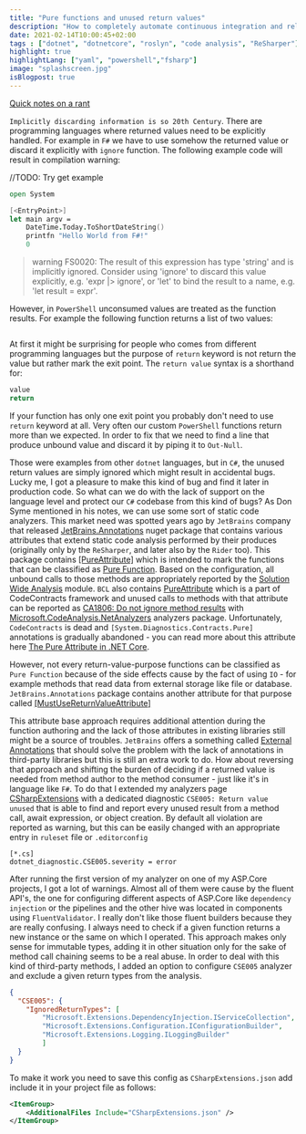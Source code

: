 ```yaml
---
title: "Pure functions and unused return values"
description: "How to completely automate continuous integration and release management of visual studio extensions."
date: 2021-02-14T10:00:45+02:00
tags : ["dotnet", "dotnetcore", "roslyn", "code analysis", "ReSharper"]
highlight: true
highlightLang: ["yaml", "powershell","fsharp"]
image: "splashscreen.jpg"
isBlogpost: true
---
```


[Quick notes on a rant](https://gist.github.com/dsyme/32de0d1bb0799ca438477c34205c3531)

`Implicitly discarding information is so 20th Century`. There are programming languages where returned values need to be explicitly handled. For example in `F#` we have to use somehow the returned value or discard it explicitly with `ignore` function. The following example code will result in compilation warning:

//TODO: Try get example

```fsharp
open System

[<EntryPoint>]
let main argv =
    DateTime.Today.ToShortDateString()
    printfn "Hello World from F#!"
    0
```

> warning FS0020: The result of this expression has type 'string' and is implicitly ignored. Consider using 'ignore' to discard this value explicitly, e.g. 'expr |> ignore', or 'let' to bind the result to a name, e.g. 'let result = expr'.

However, in `PowerShell` unconsumed values are treated as the function results. For example the following function returns a list of two values:

```powershell
```

At first it might be surprising for people who comes from different programming languages but the purpose of `return` keyword is not return the value but rather mark the exit point. The `return value` syntax is a shorthand for:

```powershell
value
return
```
If your function has only one exit point you probably don't need to use `return` keyword at all. Very often our custom `PowerShell` functions return more than we expected. In order to fix that we need to find a line that produce unbound value and discard it by piping it to `Out-Null`. 

Those were examples from other `dotnet` languages, but in `C#`, the unused return values are simply ignored which might result in accidental bugs. Lucky me, I got a pleasure to make this kind of bug and find it later in production code. So what can we do with the lack of support on the language level and protect our `C#` codebase from this kind of bugs? As Don Syme mentioned in his notes, we can use some sort of static code analyzers. This market need was spotted years ago by `JetBrains` company that released [JetBrains.Annotations](https://www.nuget.org/packages/JetBrains.Annotations/2021.1.0-eap01) nuget package that contains various attributes that extend static code analysis performed by their produces (originally only by the `ReSharper`, and later also by the `Rider` too). This package contains [[PureAttribute]](https://www.jetbrains.com/help/resharper/Reference__Code_Annotation_Attributes.html#PureAttribute) which is intended to mark the functions that can be classified as [Pure Function](https://en.wikipedia.org/wiki/Pure_function). Based on the configuration, all unbound calls to those methods are appropriately reported by the [Solution Wide Analysis](https://www.jetbrains.com/help/resharper/Code_Analysis__Solution-Wide_Analysis.html) module. `BCL` also contains [PureAttribute](https://docs.microsoft.com/en-us/dotnet/api/system.diagnostics.contracts.pureattribute?view=netframework-4.7.2) which is a part of CodeContracts framework and unused calls to methods with that attribute can be reported as [CA1806: Do not ignore method results](https://docs.microsoft.com/en-us/dotnet/fundamentals/code-analysis/quality-rules/ca1806) with [Microsoft.CodeAnalysis.NetAnalyzers](https://www.nuget.org/packages/Microsoft.CodeAnalysis.NetAnalyzers) analyzers package. Unfortunately, `CodeContracts` is dead and `[System.Diagnostics.Contracts.Pure]` annotations is gradually abandoned - you can read more about this attribute here [The Pure Attribute in .NET Core](https://www.infoq.com/news/2019/01/pure-attribute-net-core/).


However, not every return-value-purpose functions can be classified as `Pure Function` because of the side effects cause by the fact of using `IO` - for example methods that read data from external storage like file or database. `JetBrains.Annotations` package contains another attribute for that purpose called [[MustUseReturnValueAttribute]](https://www.jetbrains.com/help/resharper/Reference__Code_Annotation_Attributes.html#MustUseReturnValueAttribute)

This attribute base approach requires additional attention during the function authoring and the lack of those attributes in existing libraries still might be a source of troubles. `JetBrains` offers a something called [External Annotations](https://www.jetbrains.com/help/resharper/Code_Analysis__External_Annotations.html#creating) that should solve the problem with the lack of annotations in third-party libraries but this is still an extra work to do. How about reversing that approach and shifting the burden of deciding if a returned value is needed from method author to the method consumer - just like it's in language like `F#`. To do that I extended my analyzers page [CSharpExtensions](https://github.com/cezarypiatek/CSharpExtensions) with a dedicated diagnostic `CSE005: Return value unused` that is able to find and report every unused result from a method call, await expression, or object creation. By default all violation are reported as warning, but this can be easily changed with an appropriate entry in `ruleset` file or `.editorconfig`

```editorconfig
[*.cs]
dotnet_diagnostic.CSE005.severity = error
```

After running the first version of my analyzer on one of my ASP.Core projects, I got a lot of warnings. Almost all of them were cause by the fluent API's, the one for configuring different aspects of ASP.Core like `dependency injection` or the pipelines and the other hive was located in components using `FluentValidator`. I really don't like those fluent builders because they are really confusing. I always need to check if a given function returns a new instance or the same on which I operated. This approach makes only sense for immutable types, adding it in other situation only for the sake of method call chaining seems to be a real abuse. In order to deal with this kind of third-party methods, I added an option to configure `CSE005` analyzer and exclude a given return types from the analysis.


```json
{
  "CSE005": {
    "IgnoredReturnTypes": [ 
        "Microsoft.Extensions.DependencyInjection.IServiceCollection",
        "Microsoft.Extensions.Configuration.IConfigurationBuilder",
        "Microsoft.Extensions.Logging.ILoggingBuilder"
        ] 
  } 
}
```

To make it work you need to save this config as `CSharpExtensions.json` add include it in your project file as follows:

```xml
<ItemGroup>
    <AdditionalFiles Include="CSharpExtensions.json" />
</ItemGroup>
```